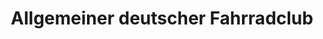 ---
title: "Allgemeiner deutscher Fahrradclub"
url: /augsburg/allgemeiner-deutscher-fahrradclub/
shop: Fahrrad
---
